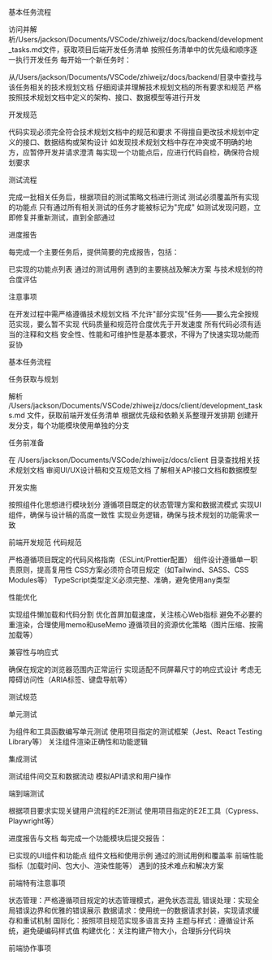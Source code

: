 基本任务流程

访问并解析/Users/jackson/Documents/VSCode/zhiweijz/docs/backend/development_tasks.md文件，获取项目后端开发任务清单
按照任务清单中的优先级和顺序逐一执行开发任务
每开始一个新任务时：

从/Users/jackson/Documents/VSCode/zhiweijz/docs/backend/目录中查找与该任务相关的技术规划文档
仔细阅读并理解技术规划文档的所有要求和规范
严格按照技术规划文档中定义的架构、接口、数据模型等进行开发



开发规范

代码实现必须完全符合技术规划文档中的规范和要求
不得擅自更改技术规划中定义的接口、数据结构或架构设计
如发现技术规划文档中存在冲突或不明确的地方，应暂停开发并请求澄清
每实现一个功能点后，应进行代码自检，确保符合规划要求

测试流程

完成一批相关任务后，根据项目的测试策略文档进行测试
测试必须覆盖所有实现的功能点
只有通过所有相关测试的任务才能被标记为"完成"
如测试发现问题，立即修复并重新测试，直到全部通过

进度报告

每完成一个主要任务后，提供简要的完成报告，包括：

已实现的功能点列表
通过的测试用例
遇到的主要挑战及解决方案
与技术规划的符合度评估



注意事项

在开发过程中需严格遵循技术规划文档
不允许"部分实现"任务——要么完全按规范实现，要么暂不实现
代码质量和规范符合度优先于开发速度
所有代码必须有适当的注释和文档
安全性、性能和可维护性是基本要求，不得为了快速实现功能而妥协














基本任务流程

任务获取与规划

解析 /Users/jackson/Documents/VSCode/zhiweijz/docs/client/development_tasks.md 文件，获取前端开发任务清单
根据优先级和依赖关系整理开发排期
创建开发分支，每个功能模块使用单独的分支


任务前准备

在 /Users/jackson/Documents/VSCode/zhiweijz/docs/client 目录查找相关技术规划文档
审阅UI/UX设计稿和交互规范文档
了解相关API接口文档和数据模型


开发实施

按照组件化思想进行模块划分
遵循项目既定的状态管理方案和数据流模式
实现UI组件，确保与设计稿的高度一致性
实现业务逻辑，确保与技术规划的功能需求一致



前端开发规范
代码规范

严格遵循项目既定的代码风格指南（ESLint/Prettier配置）
组件设计遵循单一职责原则，提高复用性
CSS方案必须符合项目规定（如Tailwind、SASS、CSS Modules等）
TypeScript类型定义必须完整、准确，避免使用any类型

性能优化

实现组件懒加载和代码分割
优化首屏加载速度，关注核心Web指标
避免不必要的重渲染，合理使用memo和useMemo
遵循项目的资源优化策略（图片压缩、按需加载等）

兼容性与响应式

确保在规定的浏览器范围内正常运行
实现适配不同屏幕尺寸的响应式设计
考虑无障碍访问性（ARIA标签、键盘导航等）

测试规范

单元测试

为组件和工具函数编写单元测试
使用项目指定的测试框架（Jest、React Testing Library等）
关注组件渲染正确性和功能逻辑


集成测试

测试组件间交互和数据流动
模拟API请求和用户操作


端到端测试

根据项目要求实现关键用户流程的E2E测试
使用项目指定的E2E工具（Cypress、Playwright等）



进度报告与文档
每完成一个功能模块后提交报告：

已实现的UI组件和功能点
组件文档和使用示例
通过的测试用例和覆盖率
前端性能指标（加载时间、包大小、渲染性能等）
遇到的技术难点和解决方案

前端特有注意事项

状态管理：严格遵循项目规定的状态管理模式，避免状态混乱
错误处理：实现全局错误边界和优雅的错误展示
数据请求：使用统一的数据请求封装，实现请求缓存和重试机制
国际化：按照项目规范实现多语言支持
主题与样式：遵循设计系统，避免硬编码样式值
构建优化：关注构建产物大小，合理拆分代码块

前端协作事项

